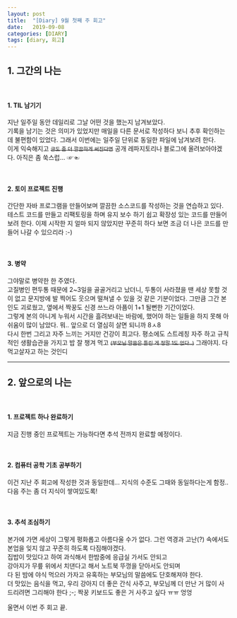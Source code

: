 ```yaml
---
layout: post
title:  "[Diary] 9월 첫째 주 회고"
date:   2019-09-08
categories: [DIARY]
tags: [diary, 회고]
---
```


## 1. 그간의 나는

<br/>

#### 1. TIL 남기기
지난 일주일 동안 데일리로 그날 어떤 것을 했는지 남겨보았다.  
기록을 남기는 것은 의미가 있었지만 매일을 다른 문서로 작성하다 보니 추후 확인하는데 불편함이 있었다. 그래서 이번에는 일주일 단위로 동일한 파일에 남겨보려 한다.  
이게 익숙해지고 ~~<small>글도 좀 더 깔끔하게 써진다면</small>~~ 공개 레파지토리나 블로그에 올려보아야겠다. 아직은 좀 쑥스럽... ☞☜ 

<br/>

#### 2. 토이 프로젝트 진행
간단한 자바 프로그램을 만들어보며 깔끔한 소스코드를 작성하는 것을 연습하고 있다. 테스트 코드를 만들고 리팩토링을 하며 유지 보수 하기 쉽고 확장성 있는 코드를 만들어보려 한다. 이제 시작한 지 얼마 되지 않았지만 꾸준히 하다 보면 조금 더 나은 코드를 만들어 나갈 수 있으리라 :-)

<br/>

#### 3. 병약
그야말로 병약한 한 주였다.  
고질병인 편두통 때문에 2~3일을 골골거리고 났더니, 두통이 사라졌을 땐 세상 못할 것이 없고 문지방에 발 찍어도 웃으며 떨쳐낼 수 있을 것 같은 기분이었다. 그만큼 그간 본인도 괴로웠고, 옆에서 짝꿍도 신경 쓰느라 아픔이 1+1 될뻔한 기간이었다.  
그렇게 본의 아니게 누워서 시간을 흘려보내는 바람에, 했어야 하는 일들을 하지 못해 아쉬움이 많이 남았다. 뭐.. 앞으로 더 열심히 살면 되니까 8ㅅ8   
다시 한번 그리고 자주 느끼는 거지만 건강이 최고다. 평소에도 스트레칭 자주 하고 규칙적인 생활습관을 가지고 밥 잘 챙겨 먹고 ~~<small>(부모님 말씀은 틀린 게 정말 1도 없다..)</small>~~ 그래야지. 다 먹고살자고 하는 것인디

---

## 2. 앞으로의 나는

<br/>

#### 1. 프로젝트 하나 완료하기
지금 진행 중인 프로젝트는 가능하다면 추석 전까지 완료할 예정이다.  

<br/>

#### 2. 컴퓨터 공학 기초 공부하기
이건 지난 주 회고에 작성한 것과 동일한데... 지식의 수준도 그때와 동일하다는게 함정.. 다음 주는 좀 더 지식이 쌓여있도록! 

<br/>

#### 3. 추석 조심하기
본가에 가면 세상이 그렇게 평화롭고 아름다울 수가 없다. 그런 역경과 고난(?) 속에서도 본업을 잊지 않고 꾸준히 하도록 다짐해야겠다.  
집밥이 맛있다고 하여 과식해서 한밤중에 응급실 가서도 안되고  
강아지가 무릎 위에서 치댄다고 해서 노트북 뚜껑을 닫아서도 안되며  
다 된 밤에 야식 먹으러 가자고 유혹하는 부모님의 말씀에도 단호해져야 한다.  
더 맛있는 음식을 먹고, 우리 강아지 더 좋은 간식 사주고, 부모님께 더 만난 거 많이 사드리려면 그리해야 한다 ;-; 짝꿍 키보드도 좋은 거 사주고 싶다 ㅠㅠ 엉엉  
  
울면서 이번 주 회고 끝.